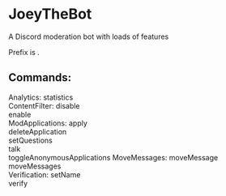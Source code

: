 # JoeyTheBot

A Discord moderation bot with loads of features

Prefix is .<command>

## Commands:

Analytics:
  statistics                  
ContentFilter:
  disable                     
  enable                      
ModApplications:
  apply                       
  deleteApplication           
  setQuestions                
  talk                        
  toggleAnonymousApplications 
MoveMessages:
  moveMessage                 
  moveMessages                
Verification:
  setName                     
  verify                      
